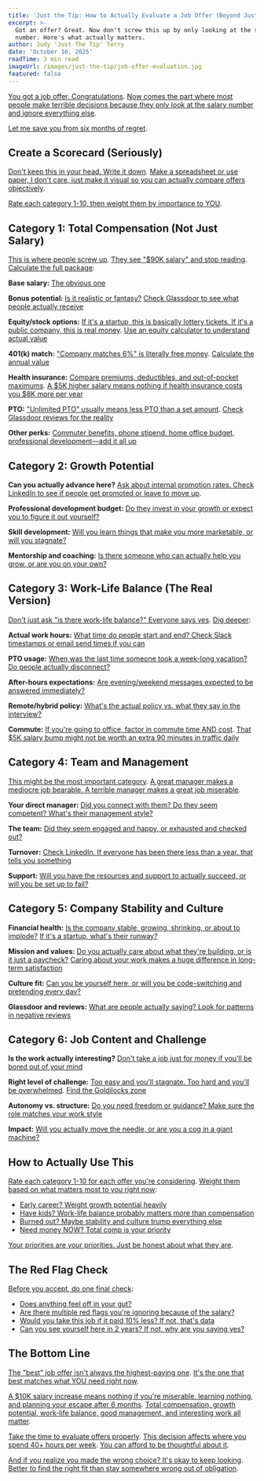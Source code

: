 ```yaml
---
title: 'Just the Tip: How to Actually Evaluate a Job Offer (Beyond Just Salary)'
excerpt: >-
  Got an offer? Great. Now don't screw this up by only looking at the salary
  number. Here's what actually matters.
author: Judy 'Just The Tip' Terry
date: 'October 16, 2025'
readTime: 3 min read
imageUrl: /images/just-the-tip/job-offer-evaluation.jpg
featured: false
---
```


[You got a job offer. Congratulations](https://www.shrm.org/topics-tools/news/talent-acquisition/job-offer-evaluation-process). [Now comes the part where most people make terrible decisions because they only look at the salary number and ignore everything else](https://www.linkedin.com/business/talent/blog/talent-acquisition/salary-tunnel-vision-mistake).

[Let me save you from six months of regret](https://www.shrm.org/topics-tools/news/career-development/job-offer-evaluation-mistakes).

## Create a Scorecard (Seriously)

[Don't keep this in your head. Write it down](https://www.linkedin.com/business/talent/blog/career-advice/job-offer-comparison-framework). [Make a spreadsheet or use paper, I don't care, just make it visual so you can actually compare offers objectively](https://www.shrm.org/topics-tools/news/career-development/job-offer-evaluation-framework).

[Rate each category 1-10, then weight them by importance to YOU](https://www.linkedin.com/business/talent/blog/career-advice/weighted-decision-matrix-job-offers).

## Category 1: Total Compensation (Not Just Salary)

[This is where people screw up](https://www.shrm.org/topics-tools/news/benefits-compensation/total-compensation-evaluation). [They see "$90K salary" and stop reading](https://www.linkedin.com/business/talent/blog/talent-acquisition/salary-only-evaluation-error). [Calculate the full package](https://www.shrm.org/topics-tools/news/benefits-compensation/calculating-total-compensation):

**Base salary:** [The obvious one](https://www.linkedin.com/business/talent/blog/talent-acquisition/base-salary-considerations)

**Bonus potential:** [Is it realistic or fantasy?](https://www.shrm.org/topics-tools/news/benefits-compensation/realistic-bonus-expectations) [Check Glassdoor to see what people actually receive](https://www.linkedin.com/business/talent/blog/talent-acquisition/researching-bonus-payout-rates)

**Equity/stock options:** [If it's a startup, this is basically lottery tickets. If it's a public company, this is real money](https://www.shrm.org/topics-tools/news/benefits-compensation/equity-compensation-valuation). [Use an equity calculator to understand actual value](https://www.levels.fyi/equity-calculator/)

**401(k) match:** ["Company matches 6%" is literally free money](https://www.linkedin.com/business/talent/blog/career-advice/retirement-match-value). [Calculate the annual value](https://www.shrm.org/topics-tools/news/benefits-compensation/401k-match-comparison)

**Health insurance:** [Compare premiums, deductibles, and out-of-pocket maximums](https://www.linkedin.com/business/talent/blog/career-advice/health-insurance-comparison-job-offers). [A $5K higher salary means nothing if health insurance costs you $8K more per year](https://www.shrm.org/topics-tools/news/benefits-compensation/healthcare-cost-total-comp-impact)

**PTO:** ["Unlimited PTO" usually means less PTO than a set amount](https://www.linkedin.com/business/talent/blog/talent-management/unlimited-pto-reality). [Check Glassdoor reviews for the reality](https://www.shrm.org/topics-tools/news/benefits-compensation/unlimited-pto-actual-usage)

**Other perks:** [Commuter benefits, phone stipend, home office budget, professional development—add it all up](https://www.linkedin.com/business/talent/blog/career-advice/calculating-benefits-value)

## Category 2: Growth Potential

**Can you actually advance here?** [Ask about internal promotion rates. Check LinkedIn to see if people get promoted or leave to move up](https://www.shrm.org/topics-tools/news/talent-management/internal-mobility-research).

**Professional development budget:** [Do they invest in your growth or expect you to figure it out yourself?](https://www.linkedin.com/business/talent/blog/talent-management/learning-development-support)

**Skill development:** [Will you learn things that make you more marketable, or will you stagnate?](https://www.shrm.org/topics-tools/news/career-development/role-skill-building-assessment)

**Mentorship and coaching:** [Is there someone who can actually help you grow, or are you on your own?](https://www.linkedin.com/business/talent/blog/talent-management/mentorship-availability-evaluation)

## Category 3: Work-Life Balance (The Real Version)

[Don't just ask "is there work-life balance?" Everyone says yes](https://www.shrm.org/topics-tools/news/managing-smart/work-life-balance-claims-vs-reality). [Dig deeper](https://www.linkedin.com/business/talent/blog/talent-management/assessing-real-work-life-balance):

**Actual work hours:** [What time do people start and end? Check Slack timestamps or email send times if you can](https://www.shrm.org/topics-tools/news/managing-smart/observing-work-hours-culture)

**PTO usage:** [When was the last time someone took a week-long vacation? Do people actually disconnect?](https://www.linkedin.com/business/talent/blog/talent-management/pto-utilization-culture-indicator)

**After-hours expectations:** [Are evening/weekend messages expected to be answered immediately?](https://www.shrm.org/topics-tools/news/managing-smart/after-hours-communication-norms)

**Remote/hybrid policy:** [What's the actual policy vs. what they say in the interview?](https://www.linkedin.com/business/talent/blog/talent-management/remote-work-policy-reality)

**Commute:** [If you're going to office, factor in commute time AND cost](https://www.shrm.org/topics-tools/news/managing-smart/commute-quality-of-life-impact). [That $5K salary bump might not be worth an extra 90 minutes in traffic daily](https://www.linkedin.com/business/talent/blog/career-advice/commute-compensation-tradeoff)

## Category 4: Team and Management

[This might be the most important category](https://www.shrm.org/topics-tools/news/talent-management/manager-quality-job-satisfaction). [A great manager makes a mediocre job bearable. A terrible manager makes a great job miserable](https://www.linkedin.com/business/talent/blog/talent-management/manager-impact-job-satisfaction).

**Your direct manager:** [Did you connect with them? Do they seem competent? What's their management style?](https://www.shrm.org/topics-tools/news/talent-management/manager-evaluation-interview)

**The team:** [Did they seem engaged and happy, or exhausted and checked out?](https://www.linkedin.com/business/talent/blog/talent-acquisition/team-energy-assessment)

**Turnover:** [Check LinkedIn. If everyone has been there less than a year, that tells you something](https://www.shrm.org/topics-tools/news/talent-acquisition/team-tenure-linkedin-research)

**Support:** [Will you have the resources and support to actually succeed, or will you be set up to fail?](https://www.linkedin.com/business/talent/blog/talent-management/resource-adequacy-evaluation)

## Category 5: Company Stability and Culture

**Financial health:** [Is the company stable, growing, shrinking, or about to implode?](https://www.shrm.org/topics-tools/news/talent-acquisition/company-financial-stability-assessment) [If it's a startup, what's their runway?](https://www.linkedin.com/business/talent/blog/career-advice/startup-financial-health-evaluation)

**Mission and values:** [Do you actually care about what they're building, or is it just a paycheck?](https://www.shrm.org/topics-tools/news/employee-relations/mission-alignment-job-satisfaction) [Caring about your work makes a huge difference in long-term satisfaction](https://www.linkedin.com/business/talent/blog/career-advice/meaningful-work-importance)

**Culture fit:** [Can you be yourself here, or will you be code-switching and pretending every day?](https://www.shrm.org/topics-tools/news/employee-relations/authentic-self-workplace)

**Glassdoor and reviews:** [What are people actually saying? Look for patterns in negative reviews](https://www.linkedin.com/business/talent/blog/employer-brand/glassdoor-review-analysis)

## Category 6: Job Content and Challenge

**Is the work actually interesting?** [Don't take a job just for money if you'll be bored out of your mind](https://www.shrm.org/topics-tools/news/employee-engagement/job-interest-retention-impact)

**Right level of challenge:** [Too easy and you'll stagnate. Too hard and you'll be overwhelmed](https://www.linkedin.com/business/talent/blog/career-advice/challenge-level-job-satisfaction). [Find the Goldilocks zone](https://www.shrm.org/topics-tools/news/talent-management/optimal-challenge-employee-development)

**Autonomy vs. structure:** [Do you need freedom or guidance? Make sure the role matches your work style](https://www.linkedin.com/business/talent/blog/career-advice/work-style-role-fit)

**Impact:** [Will you actually move the needle, or are you a cog in a giant machine?](https://www.shrm.org/topics-tools/news/employee-engagement/meaningful-impact-work)

## How to Actually Use This

[Rate each category 1-10 for each offer you're considering](https://www.linkedin.com/business/talent/blog/career-advice/job-offer-scoring-system). [Weight them based on what matters most to you right now](https://www.shrm.org/topics-tools/news/career-development/personal-priorities-job-selection):

- [Early career? Weight growth potential heavily](https://www.linkedin.com/business/talent/blog/career-advice/early-career-priorities)
- [Have kids? Work-life balance probably matters more than compensation](https://www.shrm.org/topics-tools/news/managing-smart/parent-work-life-priorities)
- [Burned out? Maybe stability and culture trump everything else](https://www.linkedin.com/business/talent/blog/career-advice/burnout-recovery-job-selection)
- [Need money NOW? Total comp is your priority](https://www.shrm.org/topics-tools/news/benefits-compensation/financial-priority-job-decision)

[Your priorities are your priorities. Just be honest about what they are](https://www.linkedin.com/business/talent/blog/career-advice/authentic-priority-assessment).

## The Red Flag Check

[Before you accept, do one final check](https://www.shrm.org/topics-tools/news/talent-acquisition/final-offer-evaluation-checklist):

- [Does anything feel off in your gut?](https://www.linkedin.com/business/talent/blog/career-advice/trusting-instinct-job-offers)
- [Are there multiple red flags you're ignoring because of the salary?](https://www.shrm.org/topics-tools/news/talent-acquisition/overlooking-red-flags-compensation)
- [Would you take this job if it paid 10% less? If not, that's data](https://www.linkedin.com/business/talent/blog/career-advice/money-only-motivation-warning)
- [Can you see yourself here in 2 years? If not, why are you saying yes?](https://www.shrm.org/topics-tools/news/career-development/long-term-fit-consideration)

## The Bottom Line

[The "best" job offer isn't always the highest-paying one](https://www.shrm.org/topics-tools/news/career-development/best-job-offer-definition). [It's the one that best matches what YOU need right now](https://www.linkedin.com/business/talent/blog/career-advice/personal-fit-over-prestige).

[A $10K salary increase means nothing if you're miserable, learning nothing, and planning your escape after 6 months](https://www.shrm.org/topics-tools/news/career-development/short-term-thinking-job-selection). [Total compensation, growth potential, work-life balance, good management, and interesting work all matter](https://www.linkedin.com/business/talent/blog/career-advice/holistic-job-evaluation).

[Take the time to evaluate offers properly](https://www.shrm.org/topics-tools/news/career-development/thorough-offer-evaluation-importance). [This decision affects where you spend 40+ hours per week](https://www.linkedin.com/business/talent/blog/career-advice/job-decision-life-impact). [You can afford to be thoughtful about it](https://www.shrm.org/topics-tools/news/career-development/taking-time-decide-offers).

[And if you realize you made the wrong choice? It's okay to keep looking](https://www.linkedin.com/business/talent/blog/career-advice/correcting-job-decision-mistake). [Better to find the right fit than stay somewhere wrong out of obligation](https://www.shrm.org/topics-tools/news/career-development/leaving-wrong-job-choice).
